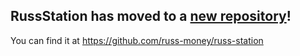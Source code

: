 ## RussStation has moved to a [new repository](https://github.com/russ-money/russ-station)!
You can find it at https://github.com/russ-money/russ-station
